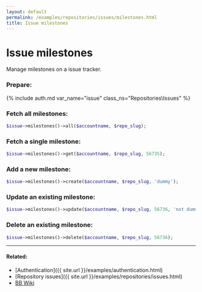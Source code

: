```yaml
---
layout: default
permalink: /examples/repositories/issues/milestones.html
title: Issue milestones
---
```


# Issue milestones

Manage milestones on a issue tracker.

### Prepare:
{% include auth.md var_name="issue" class_ns="Repositories\Issues" %}

### Fetch all milestones:

```php
$issue->milestones()->all($accountname, $repo_slug);
```

### Fetch a single milestone:

```php
$issue->milestones()->get($accountname, $repo_slug, 56735);
```

### Add a new milestone:

```php
$issue->milestones()->create($accountname, $repo_slug, 'dummy');
```

### Update an existing milestone:

```php
$issue->milestones()->update($accountname, $repo_slug, 56736, 'not dummy');
```

### Delete an existing milestone:

```php
$issue->milestones()->delete($accountname, $repo_slug, 56736);
```

----

#### Related:
  * [Authentication]({{ site.url }}/examples/authentication.html)
  * [Repository issues]({{ site.url }}/examples/repositories/issues.html)
  * [BB Wiki](https://confluence.atlassian.com/display/BITBUCKET/issues+Resource#issuesResource-Overview)
